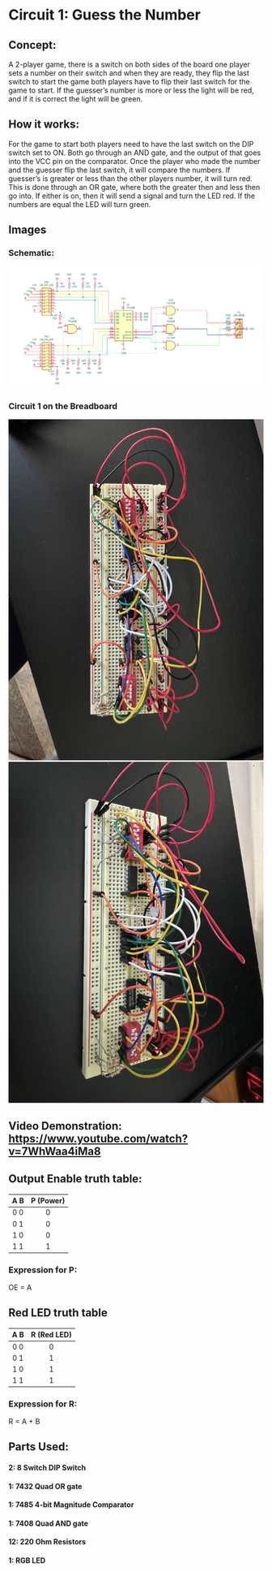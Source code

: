 # Circuit 1: Guess the Number
## Concept:
A 2-player game, there is a switch on both sides of the board one player sets a number on their switch and when they are ready, they flip the last switch to start the game both players have to flip their last switch for the game to start. If the guesser’s number is more or less the light will be red, and if it is correct the light will be green.
## How it works:
For the game to start both players need to have the last switch on the DIP switch set to ON. Both go through an AND gate, and the output of that goes into the VCC pin on the comparator. Once the player who made the number and the guesser flip the last switch, it will compare the numbers. If guesser’s is greater or less than the other players number, it will turn red. This is done through an OR gate, where both the greater then and less then go into. If either is on, then it will send a signal and turn the LED red. If the numbers are equal the LED will turn green.

## Images
### Schematic:
![Circuit_1_Schematic](Circuit_1_Schematic.png)
### Circuit 1 on the Breadboard
![First Picture](Circuit_1_built_1.jpg)
![Second Picture](Circuit_1_built_2.jpg)

## Video Demonstration: https://www.youtube.com/watch?v=7WhWaa4iMa8

## Output Enable truth table:		  
| A B |	P (Power) |	 
| :-: | :-------: |
| 0 0 |	0		      |               
| 0 1 |	0		      |               
| 1 0 |	0		      |              
| 1 1 |	1		      |

### Expression for P:
OE = A

## Red LED truth table
| A B	| R (Red LED) | 
| :-: | :---------: |
| 0 0	| 0           |
| 0 1	| 1           |
| 1 0	| 1           |
| 1 1	| 1           |

### Expression for R:
R = A + B 

## Parts Used:
#### 2: 8 Switch DIP Switch
#### 1: 7432 Quad OR gate
#### 1: 7485 4-bit Magnitude Comparator
#### 1: 7408 Quad AND gate
#### 12: 220 Ohm Resistors
#### 1: RGB LED



